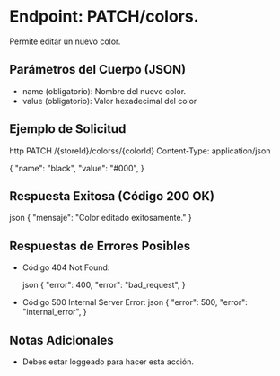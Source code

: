 # Endpoint: PATCH/colors.

Permite editar un nuevo color.

## Parámetros del Cuerpo (JSON)

- name (obligatorio): Nombre del nuevo color.
- value (obligatorio): Valor hexadecimal del color

## Ejemplo de Solicitud

http
PATCH /{storeId}/colorss/{colorId}
Content-Type: application/json

{
"name": "black",
"value": "#000",
}

## Respuesta Exitosa (Código 200 OK)

json
{
"mensaje": "Color editado exitosamente."
}

## Respuestas de Errores Posibles

- Código 404 Not Found:

  json
  {
  "error": 400,
  "error": "bad_request",
  }

- Código 500 Internal Server Error:
  json
  {
  "error": 500,
  "error": "internal_error",
  }

## Notas Adicionales

- Debes estar loggeado para hacer esta acción.
